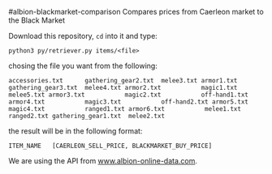 #albion-blackmarket-comparison
Compares prices from Caerleon market to the Black Market

Download this repository, `cd` into it and type:

``
python3 py/retriever.py items/<file>
``

chosing the file you want from the following:

``
accessories.txt      gathering_gear2.txt  melee3.txt
armor1.txt           gathering_gear3.txt  melee4.txt
armor2.txt           magic1.txt           melee5.txt
armor3.txt           magic2.txt           off-hand1.txt
armor4.txt           magic3.txt           off-hand2.txt
armor5.txt           magic4.txt           ranged1.txt
armor6.txt           melee1.txt           ranged2.txt
gathering_gear1.txt  melee2.txt
``

the result will be in the following format:

``
ITEM_NAME	[CAERLEON_SELL_PRICE, BLACKMARKET_BUY_PRICE]
``

We are using the API from www.albion-online-data.com.
